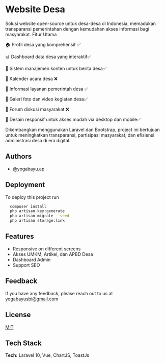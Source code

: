 # Website Desa

Solusi website open-source untuk desa-desa di Indonesia, memadukan transparansi pemerintahan dengan kemudahan akses informasi bagi masyarakat.
Fitur Utama

🏠 Profil desa yang komprehensif ✅

📊 Dashboard data desa yang interaktif✅

📝 Sistem manajemen konten untuk berita desa✅

📅 Kalender acara desa ❌

💼 Informasi layanan pemerintah desa ✅

📸 Galeri foto dan video kegiatan desa✅

💬 Forum diskusi masyarakat ❌

📱 Desain responsif untuk akses mudah via desktop dan mobile✅


Dikembangkan menggunakan Laravel dan Bootstrap, project ini bertujuan untuk meningkatkan transparansi, partisipasi masyarakat, dan efisiensi administrasi desa di era digital.

## Authors

- [@yogabayu.ap](https://www.instagram.com/yogabayu.ap)


## Deployment

To deploy this project run

```bash
  composer install
  php artisan key:generate
  php artisan migrate --seed
  php artisan storage:link
```


## Features

- Responsive on different screens
- Akses UMKM, Artikel, dan APBD Desa
- Dashboard Admin
- Support SEO 



## Feedback

If you have any feedback, please reach out to us at yogabayusbi@gmail.com


## License

[MIT](https://choosealicense.com/licenses/mit/)


## Tech Stack

**Tech:** Laravel 10, Vue, ChartJS, ToastJs

